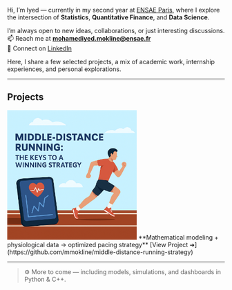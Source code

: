 Hi, I’m Iyed — currently in my second year at [ENSAE Paris](https://www.ensae.fr), where I explore the intersection of **Statistics**, **Quantitative Finance**, and **Data Science**.

I’m always open to new ideas, collaborations, or just interesting discussions.  
📫 Reach me at **mohamediyed.mokline@ensae.fr**  
🔗 Connect on [LinkedIn](https://www.linkedin.com/in/mohamed-iyed-mokline-2432b132a/)

Here, I share a few selected projects, a mix of academic work, internship experiences, and personal explorations.

---

## Projects
 
<img src="./photo.png" alt="Middle Distance Running" width="300"/>
**Mathematical modeling + physiological data → optimized pacing strategy**  
[View Project ➜](https://github.com/mmokline/middle-distance-running-strategy)

---

> ⚙️ More to come — including models, simulations, and dashboards in Python & C++.
